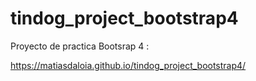 # tindog_project_bootstrap4

Proyecto de practica Bootsrap 4 : 

https://matiasdaloia.github.io/tindog_project_bootstrap4/
